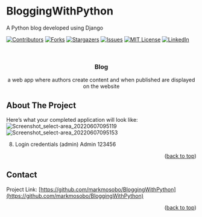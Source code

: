 # BloggingWithPython
A Python blog developed using Django 
<!-- PROJECT SHIELDS -->
<!--
*** I'm using markdown "reference style" links for readability.
*** Reference links are enclosed in brackets [ ] instead of parentheses ( ).
*** See the bottom of this document for the declaration of the reference variables
*** for contributors-url, forks-url, etc. This is an optional, concise syntax you may use.
*** https://www.markdownguide.org/basic-syntax/#reference-style-links
-->
[![Contributors][contributors-shield]][contributors-url]
[![Forks][forks-shield]][forks-url]
[![Stargazers][stars-shield]][stars-url]
[![Issues][issues-shield]][issues-url]
[![MIT License][license-shield]][license-url]
[![LinkedIn][linkedin-shield]][linkedin-url]

<!-- PROJECT LOGO -->
<br />
<div align="center">
  <a href="https://github.com/markmosobo/blog">
<!--     <img src="images/logo.png" alt="Logo" width="80" height="80"> -->
  </a>

  <h3 align="center"> Blog</h3>

  <p align="center">
    a web app where authors create content and when published are displayed on the website
    <br />

  </p>
</div>

<!-- ABOUT THE PROJECT -->
## About The Project
Here’s what your completed application will look like:
![Screenshot_select-area_20220607095119](https://user-images.githubusercontent.com/34887895/172318177-ab0cfb90-6532-41e3-b9a7-fc4108a603a6.png)
![Screenshot_select-area_20220607095153](https://user-images.githubusercontent.com/34887895/172318193-6485d5e1-d9ae-4bfb-a78f-e7b11d88aacb.png)



 
8. Login credentials (admin)
    Admin
    123456   
<p align="right">(<a href="#top">back to top</a>)</p>

<!-- CONTACT -->
## Contact

<!-- Your Name - [@your_twitter](https://twitter.com/markmosobo) - email@example.com
 -->
Project Link: [https://github.com/markmosobo/BloggingWithPython](https://github.com/markmosobo/BloggingWithPython)

<p align="right">(<a href="#top">back to top</a>)</p>

<!-- MARKDOWN LINKS & IMAGES -->
<!-- https://www.markdownguide.org/basic-syntax/#reference-style-links -->
[contributors-shield]: https://img.shields.io/github/contributors/markmosobo/BloggingWithPython.svg?style=for-the-badge
[contributors-url]: https://github.com/markmosobo/BloggingWithPython/graphs/contributors
[forks-shield]: https://img.shields.io/github/forks/markmosobo/BloggingWithPython.svg?style=for-the-badge
[forks-url]: https://github.com/markmosobo/BloggingWithPython/network/members
[stars-shield]: https://img.shields.io/github/stars/markmosobo/BloggingWithPython.svg?style=for-the-badge
[stars-url]: https://github.com/markmosobo/BloggingWithPython/stargazers
[issues-shield]: https://img.shields.io/github/issues/markmosobo/BloggingWithPython.svg?style=for-the-badge
[issues-url]: https://github.com/markmosobo/BloggingWithPython/issues
[license-shield]: https://img.shields.io/github/license/markmosobo/BloggingWithPython.svg?style=for-the-badge
[license-url]: https://github.com/markmosobo/BloggingWithPython/LICENSE.txt
[linkedin-shield]: https://img.shields.io/badge/-LinkedIn-black.svg?style=for-the-badge&logo=linkedin&colorB=555
[linkedin-url]: https://linkedin.com/in/mark-mosobo
[product-screenshot]: images/screenshot.png
